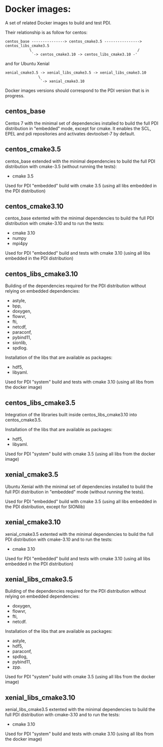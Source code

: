# Docker images:

A set of related Docker images to build and test PDI.

Their relationship is as follow for centos:
```
centos_base ---------------> centos_cmake3.5 ----------------> centos_libs_cmake3.5
           \                                                /
            `-> centos_cmake3.10 -> centos_libs_cmake3.10 -'
```
and for Ubuntu Xenial
```
xenial_cmake3.5 -> xenial_libs_cmake3.5 -> xenial_libs_cmake3.10
               \
                `-> xenial_cmake3.10
```

Docker images versions should correspond to the PDI version that is in progress.

## centos_base

Centos 7 with the minimal set of dependencies installed to build the full PDI
distribution in "embedded" mode, except for cmake.
It enables the SCL, EPEL and pdi repositories and activates devtoolset-7 by
default.

## centos_cmake3.5

centos_base extended with the minimal dependencies to build the full PDI 
distribution with cmake-3.5 (without running the tests):
* cmake 3.5

Used for PDI "embedded" build with cmake 3.5 (using all libs embedded in the PDI
distribution)

## centos_cmake3.10

centos_base extented with the minimal dependencies to build the full PDI 
distribution with cmake-3.10 and to run the tests:
* cmake 3.10
* numpy
* mpi4py

Used for PDI "embedded" build and tests with cmake 3.10 (using all libs embedded
in the PDI distribution)

## centos_libs_cmake3.10

Building of the dependencies required for the PDI distribution without relying
on embedded dependencies:
* astyle,
* bpp,
* doxygen,
* flowvr,
* fti,
* netcdf,
* paraconf,
* pybind11,
* sionlib,
* spdlog.

Installation of the libs that are available as packages:
* hdf5,
* libyaml.

Used for PDI "system" build and tests with cmake 3.10 (using all libs from the
docker image)

## centos_libs_cmake3.5

Integration of the libraries built inside centos_libs_cmake3.10 into 
centos_cmake3.5.

Installation of the libs that are available as packages:
* hdf5,
* libyaml.

Used for PDI "system" build with cmake 3.5 (using all libs from the docker
image)

## xenial_cmake3.5

Ubuntu Xenial with the minimal set of dependencies installed to build the full
PDI distribution in "embedded" mode (without running the tests).

Used for PDI "embedded" build with cmake 3.5 (using all libs embedded in the PDI
distribution, except for SIONlib)

## xenial_cmake3.10

xenial_cmake3.5 extented with the minimal dependencies to build the full PDI 
distribution with cmake-3.10 and to run the tests:
* cmake 3.10

Used for PDI "embedded" build and tests with cmake 3.10 (using all libs embedded
in the PDI distribution)

## xenial_libs_cmake3.5

Building of the dependencies required for the PDI distribution without relying
on embedded dependencies:
* doxygen,
* flowvr,
* fti,
* netcdf.

Installation of the libs that are available as packages:
* astyle,
* hdf5,
* paraconf,
* spdlog,
* pybind11,
* zpp.

Used for PDI "system" build with cmake 3.5 (using all libs from the docker
image)

## xenial_libs_cmake3.10

xenial_libs_cmake3.5 extented with the minimal dependencies to build the full
PDI distribution with cmake-3.10 and to run the tests:
* cmake 3.10

Used for PDI "system" build and tests with cmake 3.10 (using all libs from the
docker image)
